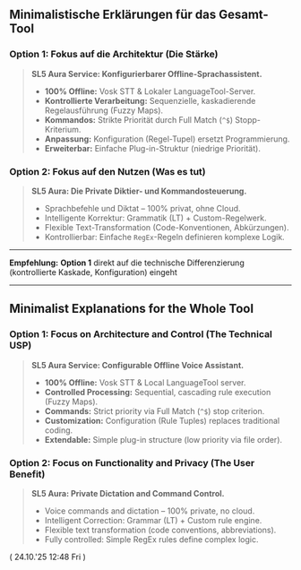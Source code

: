## Minimalistische Erklärungen für das Gesamt-Tool

### Option 1: Fokus auf die Architektur (Die Stärke)

> **SL5 Aura Service: Konfigurierbarer Offline-Sprachassistent.**
>
> *   **100% Offline:** Vosk STT & Lokaler LanguageTool-Server.
> *   **Kontrollierte Verarbeitung:** Sequenzielle, kaskadierende Regelausführung (Fuzzy Maps).
> *   **Kommandos:** Strikte Priorität durch Full Match (`^$`) Stopp-Kriterium.
> *   **Anpassung:** Konfiguration (Regel-Tupel) ersetzt Programmierung.
> *   **Erweiterbar:** Einfache Plug-in-Struktur (niedrige Priorität).

### Option 2: Fokus auf den Nutzen (Was es tut)

> **SL5 Aura: Die Private Diktier- und Kommandosteuerung.**
>
> *   Sprachbefehle und Diktat – 100% privat, ohne Cloud.
> *   Intelligente Korrektur: Grammatik (LT) + Custom-Regelwerk.
> *   Flexible Text-Transformation (Code-Konventionen, Abkürzungen).
> *   Kontrollierbar: Einfache `RegEx`-Regeln definieren komplexe Logik.

---

**Empfehlung:** **Option 1** direkt auf die technische Differenzierung (kontrollierte Kaskade, Konfiguration) eingeht


---

## Minimalist Explanations for the Whole Tool

### Option 1: Focus on Architecture and Control (The Technical USP)

> **SL5 Aura Service: Configurable Offline Voice Assistant.**
>
> *   **100% Offline:** Vosk STT & Local LanguageTool server.
> *   **Controlled Processing:** Sequential, cascading rule execution (Fuzzy Maps).
> *   **Commands:** Strict priority via Full Match (`^$`) stop criterion.
> *   **Customization:** Configuration (Rule Tuples) replaces traditional coding.
> *   **Extendable:** Simple plug-in structure (low priority via file order).

### Option 2: Focus on Functionality and Privacy (The User Benefit)

> **SL5 Aura: Private Dictation and Command Control.**
>
> *   Voice commands and dictation – 100% private, no cloud.
> *   Intelligent Correction: Grammar (LT) + Custom rule engine.
> *   Flexible text transformation (code conventions, abbreviations).
> *   Fully controlled: Simple RegEx rules define complex logic.


( 24.10.'25 12:48 Fri )
